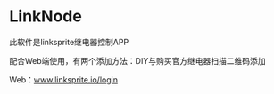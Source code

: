 # LinkNode

此软件是linksprite继电器控制APP

配合Web端使用，有两个添加方法：DIY与购买官方继电器扫描二维码添加

Web：www.linksprite.io/login





